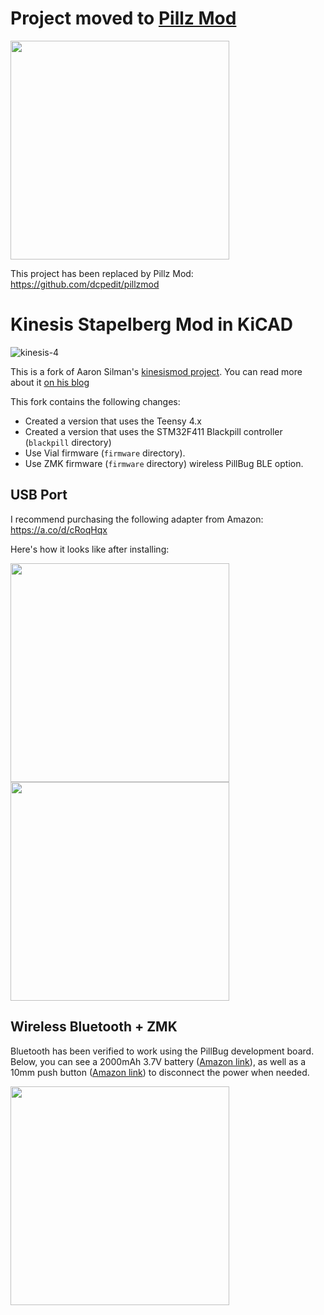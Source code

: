 # Project moved to [Pillz Mod](https://i.imgur.com/4i2z9Xu.png)
<p aligh="center">
  <img src="https://i.imgur.com/4i2z9Xu.png" width="350">
</p>

This project has been replaced by Pillz Mod: https://github.com/dcpedit/pillzmod

# Kinesis Stapelberg Mod in KiCAD

![kinesis-4](https://user-images.githubusercontent.com/800930/185990424-a96519af-f886-4df4-ae59-8d9ac59fb093.jpg)

This is a fork of Aaron Silman's [kinesismod project](https://gitlab.com/Silman/kinesismod.git).  You can read more about it [on his blog](https://silman.io/project/kinesis_mod/)

This fork contains the following changes:

* Created a version that uses the Teensy 4.x
* Created a version that uses the STM32F411 Blackpill controller (`blackpill` directory)
* Use Vial firmware (`firmware` directory).
* Use ZMK firmware (`firmware` directory) wireless PillBug BLE option.


## USB Port

I recommend purchasing the following adapter from Amazon:
https://a.co/d/cRoqHqx

Here's how it looks like after installing:

<img src="https://i.imgur.com/YmkMPXHh.jpeg" width="350">

<img src="https://i.imgur.com/bI6Lwymh.jpeg" width="350">

## Wireless Bluetooth + ZMK
Bluetooth has been verified to work using the PillBug development board.  Below, you can see a 2000mAh 3.7V battery ([Amazon link](https://a.co/d/dVUdHxi)), as well as a 10mm push button ([Amazon link](https://a.co/d/5OVO4dY)) to disconnect the power when needed.

 <img src="https://i.imgur.com/TnajbwTh.jpg" width="350">